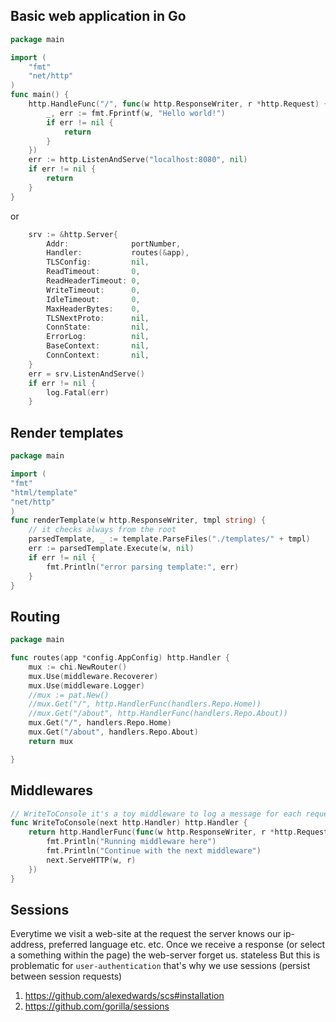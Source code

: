## Basic web application in Go

```go
package main

import (
	"fmt"
	"net/http"
)
func main() {
	http.HandleFunc("/", func(w http.ResponseWriter, r *http.Request) {
		_, err := fmt.Fprintf(w, "Hello world!")
		if err != nil {
			return
		}
	})
	err := http.ListenAndServe("localhost:8080", nil)
	if err != nil {
		return
	}
}

```

or
```go
	srv := &http.Server{
		Addr:              portNumber,
		Handler:           routes(&app),
		TLSConfig:         nil,
		ReadTimeout:       0,
		ReadHeaderTimeout: 0,
		WriteTimeout:      0,
		IdleTimeout:       0,
		MaxHeaderBytes:    0,
		TLSNextProto:      nil,
		ConnState:         nil,
		ErrorLog:          nil,
		BaseContext:       nil,
		ConnContext:       nil,
	}
	err = srv.ListenAndServe()
	if err != nil {
		log.Fatal(err)
	}
```

## Render templates
```go
package main

import (
"fmt"
"html/template"
"net/http"
)
func renderTemplate(w http.ResponseWriter, tmpl string) {
	// it checks always from the root
	parsedTemplate, _ := template.ParseFiles("./templates/" + tmpl)
	err := parsedTemplate.Execute(w, nil)
	if err != nil {
		fmt.Println("error parsing template:", err)
	}
}

```

## Routing
```go
package main

func routes(app *config.AppConfig) http.Handler {
	mux := chi.NewRouter()
	mux.Use(middleware.Recoverer)
	mux.Use(middleware.Logger)
	//mux := pat.New()
	//mux.Get("/", http.HandlerFunc(handlers.Repo.Home))
	//mux.Get("/about", http.HandlerFunc(handlers.Repo.About))
	mux.Get("/", handlers.Repo.Home)
	mux.Get("/about", handlers.Repo.About)
	return mux

}
```

## Middlewares
```go
// WriteToConsole it's a toy middleware to log a message for each request
func WriteToConsole(next http.Handler) http.Handler {
	return http.HandlerFunc(func(w http.ResponseWriter, r *http.Request) {
		fmt.Println("Running middleware here")
		fmt.Println("Continue with the next middleware")
		next.ServeHTTP(w, r)
	})
}

```

## Sessions
Everytime we visit a web-site
at the request the server knows our ip-address, preferred
language etc. etc. Once we receive a response (or select a something within the page) 
the web-server forget us. stateless
But this is problematic for `user-authentication` that's why we use sessions (persist between
session requests)

1. https://github.com/alexedwards/scs#installation
2. https://github.com/gorilla/sessions